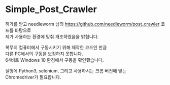 # Simple_Post_Crawler  
허가를 받고 needleworm 님의 https://github.com/needleworm/post_crawler 코드를 바탕으로  
제가 사용하는 환경에 맞춰 개조하였음을 밝힙니다.  

복무지 컴퓨터에서 구동시키기 위해 제작한 코드인 만큼  
다른 PC에서의 구동을 보장하지 못합니다.  
64비트 Windows 10 환경에서 구동을 확인했습니다.  

실행에 Python3, selenium, 그리고 사용하시는 크롬 버전에 맞는  
Chromedriver가 필요합니다.  
